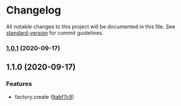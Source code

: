 # Changelog

All notable changes to this project will be documented in this file. See [standard-version](https://github.com/conventional-changelog/standard-version) for commit guidelines.

### [1.0.1](https://github.com/niallpaterson/factory.create/compare/v1.0.0...v1.0.1) (2020-09-17)

## 1.1.0 (2020-09-17)


### Features

* factory.create ([9abf7c8](https://github.com/niallpaterson/factory.create/commit/9abf7c85aeb0329117685558c5d31ecd1061860c))
